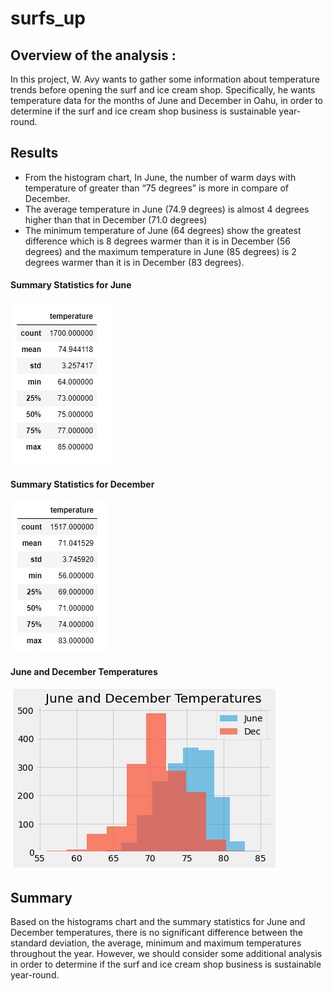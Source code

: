 # surfs_up

## Overview of the analysis :

In this project, W. Avy wants to gather some information about temperature trends before opening the surf and ice cream shop. Specifically, he wants temperature data for the months of June and December in Oahu, in order to determine if the surf and ice cream shop business is sustainable year-round.


## Results


-	From the histogram chart, In June, the number of warm days with temperature of greater than “75 degrees” is more in compare of December.
-	The average temperature in June (74.9 degrees) is almost 4 degrees higher than that in December (71.0 degrees) 
-	The minimum temperature of June (64 degrees) show the greatest difference which is 8 degrees warmer than it is in December (56 degrees) and the maximum temperature in June (85 degrees) is 2 degrees warmer than it is in December (83 degrees).


#### Summary Statistics for June
  ![June.png](https://github.com/tjavaheripour/surfs_up/blob/main/Resources/June.png)
  
#### Summary Statistics for December 

  ![December.png](https://github.com/tjavaheripour/surfs_up/blob/main/Resources/December.png)

#### June and December Temperatures

  ![June and December.png](https://github.com/tjavaheripour/surfs_up/blob/main/Resources/June%20and%20December.png)



## Summary
Based on the histograms chart and the summary statistics for June and December temperatures, there is no significant difference between the standard deviation, the average, minimum and maximum temperatures throughout the year. However, we should consider some additional analysis in order to determine if the surf and ice cream shop business is sustainable year-round.






